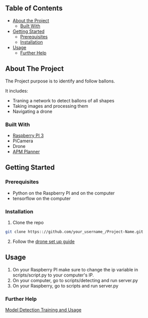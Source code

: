 <!-- TABLE OF CONTENTS -->
## Table of Contents

* [About the Project](#about-the-project)
  * [Built With](#built-with)
* [Getting Started](#getting-started)
  * [Prerequisites](#prerequisites)
  * [Installation](#installation)
* [Usage](#usage)
  * [Further Help](#further-help)



<!-- ABOUT THE PROJECT -->
## About The Project

The Project purpose is to identify and follow ballons.

It includes:
*  Traning a network to detect ballons of all shapes
*  Taking images and processing them
*  Navigating a drone

### Built With
* [Raspberry PI 3](www.raspberrypi.org)
* PiCamera
* Drone
* [APM Planner](http://ardupilot.org/planner2)


<!-- GETTING STARTED -->
## Getting Started

### Prerequisites

* Python on the Raspberry PI and on the computer
* tensorflow on the computer


### Installation

1. Clone the repo
```sh
git clone https:://github.com/your_username_/Project-Name.git
```
2. Follow the [drone set up guide](https://youtu.be/TFDWs_DG2QY)


<!-- USAGE EXAMPLES -->
## Usage

1. On your Raspberry PI make sure to change the ip variable in scripts/script.py to your computer's IP.
2. On your computer, go to scripts/detecting and run server.py
3. On your Raspberry, go to scripts and run server.py

### Further Help

[Model Detection Training and Usage](https://pythonprogramming.net/introduction-use-tensorflow-object-detection-api-tutorial/)
